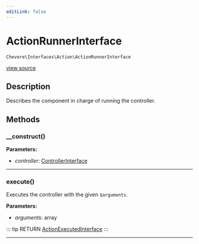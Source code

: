 ```yaml
---
editLink: false
---
```


# ActionRunnerInterface

`Chevere\Interfaces\Action\ActionRunnerInterface`

[view source](https://github.com/chevere/chevere/blob/master/src/Chevere/Interfaces/Action/ActionRunnerInterface.php)

## Description

Describes the component in charge of running the controller.

## Methods

### __construct()

**Parameters:**

- *controller*: [ControllerInterface](./ControllerInterface.md)

---

### execute()

Executes the controller with the given `$arguments`.

**Parameters:**

- *arguments*: array

::: tip RETURN
[ActionExecutedInterface](./ActionExecutedInterface.md)
:::

---
